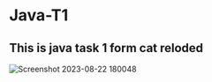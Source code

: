 # Java-T1
## This is java task 1 form cat reloded
![Screenshot 2023-08-22 180048](https://github.com/Jamal3bsalam/Java-T1/assets/141526653/4f389208-fd05-476f-8fe2-41095178ca13)

